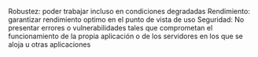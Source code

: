 Robustez: poder trabajar incluso en condiciones degradadas
Rendimiento: garantizar rendimiento optimo en el punto de vista de uso
Seguridad: No presentar errores o vulnerabilidades tales que comprometan el funcionamiento de la propia aplicación o de los servidores en los que se aloja u otras aplicaciones